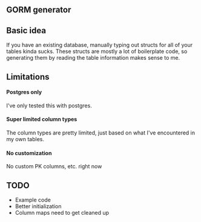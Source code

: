 ## GORM generator

## Basic idea

If you have an existing database, manually typing out structs for all of your tables kinda sucks.
These structs are mostly a lot of boilerplate code, so generating them by reading the table information
makes sense to me.

## Limitations

#### Postgres only

I've only tested this with postgres.

#### Super limited column types

The column types are pretty limited, just based on what I've encountered in my own tables.

#### No customization

No custom PK columns, etc. right now

## TODO

- Example code
- Better initialization
- Column maps need to get cleaned up
